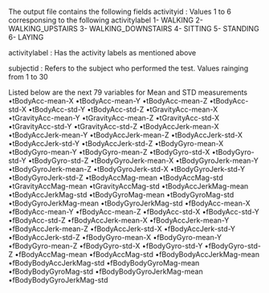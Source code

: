 The output file contains the following fields
activityid : Values 1 to 6 corresponsing to the following activitylabel
1- WALKING
2- WALKING_UPSTAIRS
3- WALKING_DOWNSTAIRS
4- SITTING
5- STANDING
6- LAYING

activitylabel : Has the activity labels as mentioned above

subjectid : Refers to the subject who performed the test. Values rainging from 1 to 30

Listed below are the next 79 variables for Mean and STD measurements
•tBodyAcc-mean-X
•tBodyAcc-mean-Y
•tBodyAcc-mean-Z
•tBodyAcc-std-X
•tBodyAcc-std-Y
•tBodyAcc-std-Z
•tGravityAcc-mean-X
•tGravityAcc-mean-Y
•tGravityAcc-mean-Z
•tGravityAcc-std-X
•tGravityAcc-std-Y
•tGravityAcc-std-Z
•tBodyAccJerk-mean-X
•tBodyAccJerk-mean-Y
•tBodyAccJerk-mean-Z
•tBodyAccJerk-std-X
•tBodyAccJerk-std-Y
•tBodyAccJerk-std-Z
•tBodyGyro-mean-X
•tBodyGyro-mean-Y
•tBodyGyro-mean-Z
•tBodyGyro-std-X
•tBodyGyro-std-Y
•tBodyGyro-std-Z
•tBodyGyroJerk-mean-X
•tBodyGyroJerk-mean-Y
•tBodyGyroJerk-mean-Z
•tBodyGyroJerk-std-X
•tBodyGyroJerk-std-Y
•tBodyGyroJerk-std-Z
•tBodyAccMag-mean
•tBodyAccMag-std
•tGravityAccMag-mean
•tGravityAccMag-std
•tBodyAccJerkMag-mean
•tBodyAccJerkMag-std
•tBodyGyroMag-mean
•tBodyGyroMag-std
•tBodyGyroJerkMag-mean
•tBodyGyroJerkMag-std
•fBodyAcc-mean-X
•fBodyAcc-mean-Y
•fBodyAcc-mean-Z
•fBodyAcc-std-X
•fBodyAcc-std-Y
•fBodyAcc-std-Z
•fBodyAccJerk-mean-X
•fBodyAccJerk-mean-Y
•fBodyAccJerk-mean-Z
•fBodyAccJerk-std-X
•fBodyAccJerk-std-Y
•fBodyAccJerk-std-Z
•fBodyGyro-mean-X
•fBodyGyro-mean-Y
•fBodyGyro-mean-Z
•fBodyGyro-std-X
•fBodyGyro-std-Y
•fBodyGyro-std-Z
•fBodyAccMag-mean
•fBodyAccMag-std
•fBodyBodyAccJerkMag-mean
•fBodyBodyAccJerkMag-std
•fBodyBodyGyroMag-mean
•fBodyBodyGyroMag-std
•fBodyBodyGyroJerkMag-mean
•fBodyBodyGyroJerkMag-std

